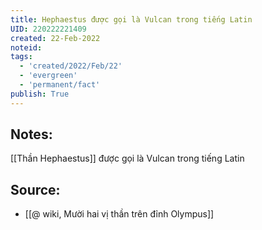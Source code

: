 ```yaml
---
title: Hephaestus được gọi là Vulcan trong tiếng Latin
UID: 220222221409
created: 22-Feb-2022
noteid:
tags:
  - 'created/2022/Feb/22'
  - 'evergreen'
  - 'permanent/fact'
publish: True
---
```

## Notes:
[[Thần Hephaestus]] được gọi là Vulcan trong tiếng Latin

## Source:
- [[@ wiki, Mười hai vị thần trên đỉnh Olympus]]




